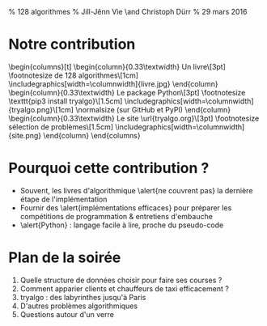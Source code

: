 % 128 algorithmes
% Jill-Jênn Vie \and Christoph Dürr
% 29 mars 2016

# Notre contribution

\begin{columns}[t]
\begin{column}{0.33\textwidth}
Un livre\\[3pt]
\footnotesize de 128 algorithmes\\[1cm]
\includegraphics[width=\columnwidth]{livre.jpg}
\end{column}
\begin{column}{0.33\textwidth}
Le package Python\\[3pt]
\footnotesize \texttt{pip3 install tryalgo}\\[1.5cm]
\includegraphics[width=\columnwidth]{tryalgo.png}\\[1cm]
\normalsize (sur GitHub et PyPI)
\end{column}
\begin{column}{0.33\textwidth}
Le site \url{tryalgo.org}\\[3pt]
\footnotesize sélection de problèmes\\[1.5cm]
\includegraphics[width=\columnwidth]{site.png}
\end{column}
\end{columns}

# Pourquoi cette contribution ?

- Souvent, les livres d'algorithmique \alert{ne couvrent pas} la dernière étape de l'implémentation
- Fournir des \alert{implémentations efficaces} pour préparer les compétitions de programmation & entretiens d'embauche
- \alert{Python} : langage facile à lire, proche du pseudo-code

# Plan de la soirée

1. Quelle structure de données choisir pour faire ses courses ?
1. Comment apparier clients et chauffeurs de taxi efficacement ?
1. tryalgo : des labyrinthes jusqu'à Paris
1. D'autres problèmes algorithmiques
1. Questions autour d'un verre
